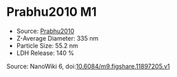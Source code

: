 <a name="material" />

# Prabhu2010 M1
<script type="application/ld+json">
  {
    "@context": "https://schema.org/",
    "@type": "ChemicalSubstance",
    "@id": "https://egonw.github.io/nanowiki/nanowiki430.html#material",
    "http://purl.org/dc/terms/conformsTo":
      {
        "@type": "CreativeWork",
        "@id": "https://bioschemas.org/profiles/ChemicalSubstance/0.4-RELEASE/"
      },
    "identfier": "430",
    "name": "Prabhu2010 M1",
    "url": "https://egonw.github.io/nanowiki/nanowiki430.html#material",
    "sameAs": "http://127.0.0.1/mediawiki/index.php/Special:URIResolver/Prabhu2010_M1"
  }
</script>


* Source: [Prabhu2010](articlePrabhu2010.md)
* Z-Average Diameter: 335 nm
* Particle Size: 55.2 nm
* LDH Release: 140 %


Source: NanoWiki 6, doi:[10.6084/m9.figshare.11897205.v1](https://doi.org/10.6084/m9.figshare.11897205.v1)
